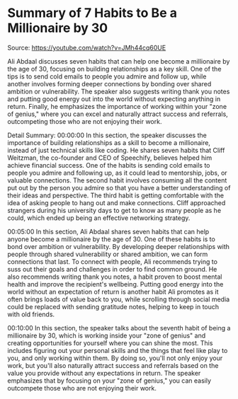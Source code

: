 # Summary of 7 Habits to Be a Millionaire by 30

Source: https://youtube.com/watch?v=JMh44cq60UE

Ali Abdaal discusses seven habits that can help one become a millionaire by the age of 30, focusing on building relationships as a key skill. One of the tips is to send cold emails to people you admire and follow up, while another involves forming deeper connections by bonding over shared ambition or vulnerability. The speaker also suggests writing thank you notes and putting good energy out into the world without expecting anything in return. Finally, he emphasizes the importance of working within your "zone of genius," where you can excel and naturally attract success and referrals, outcompeting those who are not enjoying their work.

Detail Summary: 
00:00:00
In this section, the speaker discusses the importance of building relationships as a skill to become a millionaire, instead of just technical skills like coding. He shares seven habits that Cliff Weitzman, the co-founder and CEO of Speechify, believes helped him achieve financial success. One of the habits is sending cold emails to people you admire and following up, as it could lead to mentorship, jobs, or valuable connections. The second habit involves consuming all the content put out by the person you admire so that you have a better understanding of their ideas and perspective. The third habit is getting comfortable with the idea of asking people to hang out and make connections. Cliff approached strangers during his university days to get to know as many people as he could, which ended up being an effective networking strategy.

00:05:00
In this section, Ali Abdaal shares seven habits that can help anyone become a millionaire by the age of 30. One of these habits is to bond over ambition or vulnerability. By developing deeper relationships with people through shared vulnerability or shared ambition, we can form connections that last. To connect with people, Ali recommends trying to suss out their goals and challenges in order to find common ground. He also recommends writing thank you notes, a habit proven to boost mental health and improve the recipient's wellbeing. Putting good energy into the world without an expectation of return is another habit Ali promotes as it often brings loads of value back to you, while scrolling through social media could be replaced with sending gratitude notes, helping to keep in touch with old friends.

00:10:00
In this section, the speaker talks about the seventh habit of being a millionaire by 30, which is working inside your "zone of genius" and creating opportunities for yourself where you can shine the most. This includes figuring out your personal skills and the things that feel like play to you, and only working within them. By doing so, you'll not only enjoy your work, but you'll also naturally attract success and referrals based on the value you provide without any expectations in return. The speaker emphasizes that by focusing on your "zone of genius," you can easily outcompete those who are not enjoying their work.

